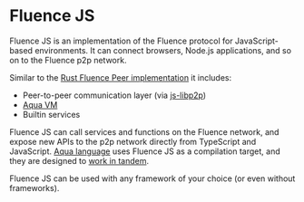 # Fluence JS

Fluence JS is an implementation of the Fluence protocol for JavaScript-based environments. It can connect browsers, Node.js applications, and so on to the Fluence p2p network.

Similar to the [Rust Fluence Peer implementation](https://github.com/fluencelabs/fluence) it includes:

* Peer-to-peer communication layer (via [js-libp2p](https://github.com/libp2p/js-libp2p))
* [Aqua VM](https://github.com/fluencelabs/aquavm)
* Builtin services

Fluence JS can call services and functions on the Fluence network, and expose new APIs to the p2p network directly from TypeScript and JavaScript. [Aqua language](https://github.com/fluencelabs/aqua) uses Fluence JS as a compilation target, and they are designed to [work in tandem](https://doc.fluence.dev/docs/js-sdk/3\_in\_depth#understanding-the-aqua-compiler-output).

Fluence JS can be used with any framework of your choice (or even without frameworks).
